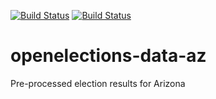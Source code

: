 [![Build Status](https://github.com/openelections/openelections-data-az/actions/workflows/data_tests.yml/badge.svg?branch=master)](https://github.com/openelections/openelections-data-az/actions)
[![Build Status](https://github.com/openelections/openelections-data-az/actions/workflows/format_tests.yml/badge.svg?branch=master)](https://github.com/openelections/openelections-data-az/actions)

# openelections-data-az
Pre-processed election results for Arizona
